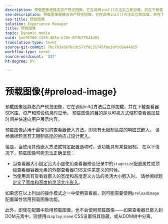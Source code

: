 ```yaml
---
description: 预载图像是静态资产预览图像，它在调用init()方法后立即加载，并在下载查看器SDK库、资产和预设信息时显示。 预载图像的目的是以可视方式缩短查看器加载时间并快速向用户展示内容。
seo-description: 预载图像是静态资产预览图像，它在调用init()方法后立即加载，并在下载查看器SDK库、资产和预设信息时显示。 预载图像的目的是以可视方式缩短查看器加载时间并快速向用户展示内容。
seo-title: 预载图像
solution: Experience Manager
title: 预载图像
topic: Dynamic media
uuid: bae99269-fd55-485e-b78e-873b77541d91
translation-type: tm+mt
source-git-commit: 7bc7b3a86fbcdc57cfdc31745fae3afc06e44b15
workflow-type: tm+mt
source-wordcount: '317'
ht-degree: 0%

---
```



# 预载图像{#preload-image}

预载图像是静态资产预览图像，它在调用init()方法后立即加载，并在下载查看器SDK库、资产和预设信息时显示。 预载图像的目的是以可视方式缩短查看器加载时间并快速向用户展示内容。

预载图像适用于最常见的查看器嵌入方法，即具有无限制高度的响应式嵌入。 请参阅标题[具有无限制高度的响应式设计嵌入](../../c-html5-aem-asset-viewers/c-html5-aem-carousel/c-html5-aem-carousel.md#concept-b44f1df3c1c64d4e8b5565e7736bf95e)。

但是，当使用其他嵌入方法或特定配置选项时，该功能具有某些限制。 在以下情况下，预载图像可能无法正确呈现：

* 当查看器大小固定且大小是使用查看器预设记录中的`stagesize`配置属性或顶级查看器容器元素的外部查看器CSS文件来定义的时候。
* 当使用具有查看器嵌入的宽度和高度定义方法的灵活大小嵌入时。 请参阅标题[定义了宽度和高度的灵活大小嵌入](../../c-html5-aem-asset-viewers/c-html5-aem-interactive-images/c-html5-aem-interactive-images.md#section-6bb5d3c502544ad18a58eafe12a13435)。

如果您在以上列出的操作模式之一中使用查看器，则可能需要使用`preloadImage`配置属性禁用预载图像功能。

此外，即使在配置中启用预载图像，也不会使用预载图像——如果查看器已嵌入到DOM元素中，则使用`display:none` CSS设置将其隐藏，或从DOM树中分离。
